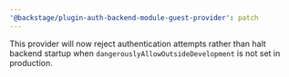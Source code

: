 ```yaml
---
'@backstage/plugin-auth-backend-module-guest-provider': patch
---
```


This provider will now reject authentication attempts rather than halt backend startup when `dangerouslyAllowOutsideDevelopment` is not set in production.
